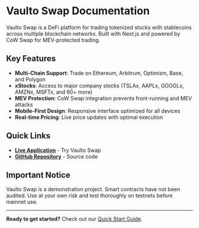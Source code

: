 # Vaulto Swap Documentation

Vaulto Swap is a DeFi platform for trading tokenized stocks with stablecoins across multiple blockchain networks. Built with Next.js and powered by CoW Swap for MEV-protected trading.

## Key Features

- **Multi-Chain Support**: Trade on Ethereum, Arbitrum, Optimism, Base, and Polygon
- **xStocks**: Access to major company stocks (TSLAx, AAPLx, GOOGLx, AMZNx, MSFTx, and 60+ more)
- **MEV Protection**: CoW Swap integration prevents front-running and MEV attacks
- **Mobile-First Design**: Responsive interface optimized for all devices
- **Real-time Pricing**: Live price updates with optimal execution

## Quick Links

- **[Live Application](https://app.vaulto.ai)** - Try Vaulto Swap
- **[GitHub Repository](https://github.com/charlie-818/Vaulto-Swap)** - Source code

## Important Notice

Vaulto Swap is a demonstration project. Smart contracts have not been audited. Use at your own risk and test thoroughly on testnets before mainnet use.

---

**Ready to get started?** Check out our [Quick Start Guide](quick-start-guide.md).